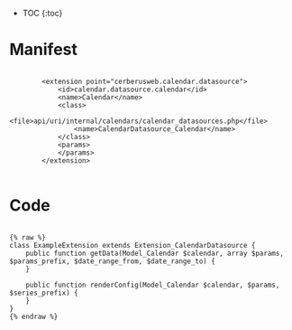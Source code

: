 * TOC
{:toc}

# Manifest

<pre>
<code class="language-xml">
		&lt;extension point=&quot;cerberusweb.calendar.datasource&quot;&gt;
			&lt;id&gt;calendar.datasource.calendar&lt;/id&gt;
			&lt;name&gt;Calendar&lt;/name&gt;
			&lt;class&gt;
				&lt;file&gt;api/uri/internal/calendars/calendar_datasources.php&lt;/file&gt;
				&lt;name&gt;CalendarDatasource_Calendar&lt;/name&gt;
			&lt;/class&gt;
			&lt;params&gt;
			&lt;/params&gt;
		&lt;/extension&gt;
</code>
</pre>

# Code

<pre>
<code class="language-php">
{% raw %}
class ExampleExtension extends Extension_CalendarDatasource {
	public function getData(Model_Calendar $calendar, array $params, $params_prefix, $date_range_from, $date_range_to) {
	}

	public function renderConfig(Model_Calendar $calendar, $params, $series_prefix) {
	}
}
{% endraw %}
</code>
</pre>

